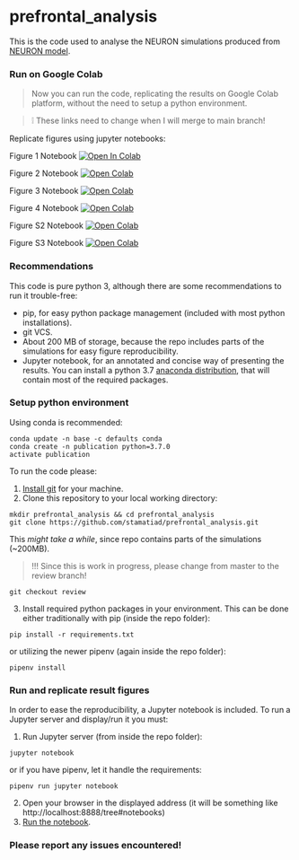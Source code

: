 # prefrontal_analysis
This is the code used to analyse the NEURON simulations produced from [NEURON model](https://bitbucket.org/stevest/prefrontal-micro/).

### Run on Google Colab
> Now you can run the code, replicating the results on Google Colab platform, without the need to setup a python environment.

> :grey_exclamation: These links need to change when I will merge to main branch!

Replicate figures using jupyter notebooks:


Figure 1 Notebook [![Open In Colab](https://colab.research.google.com/assets/colab-badge.svg)](https://colab.research.google.com/github/stamatiad/prefrontal_analysis/blob/review/Generate_Publication_Figure_1.ipynb)

Figure 2 Notebook [![Open Colab](https://colab.research.google.com/assets/colab-badge.svg)](https://colab.research.google.com/github/stamatiad/prefrontal_analysis/blob/review/Generate_Publication_Figure_2.ipynb)

Figure 3 Notebook [![Open Colab](https://colab.research.google.com/assets/colab-badge.svg)](https://colab.research.google.com/github/stamatiad/prefrontal_analysis/blob/review/Generate_Publication_Figure_3.ipynb)

Figure 4 Notebook [![Open Colab](https://colab.research.google.com/assets/colab-badge.svg)](https://colab.research.google.com/github/stamatiad/prefrontal_analysis/blob/review/Generate_Publication_Figure_4.ipynb)

Figure S2 Notebook [![Open Colab](https://colab.research.google.com/assets/colab-badge.svg)](https://colab.research.google.com/github/stamatiad/prefrontal_analysis/blob/review/Generate_Publication_Figure_S2.ipynb)

Figure S3 Notebook [![Open Colab](https://colab.research.google.com/assets/colab-badge.svg)](https://colab.research.google.com/github/stamatiad/prefrontal_analysis/blob/review/Generate_Publication_Figure_S3.ipynb)




### Recommendations
This code is pure python 3, although there are some recommendations to run it trouble-free:
- pip, for easy python package management (included with most python installations).
- git VCS.
- About 200 MB of storage, because the repo includes parts of the simulations for easy figure reproducibility. 
- Jupyter notebook, for an annotated and concise way of presenting the results.
You can install a python 3.7 [anaconda distribution](https://www.anaconda.com/distribution/), that will contain most of the required packages. 


### Setup python environment
Using conda is recommended:
```
conda update -n base -c defaults conda
conda create -n publication python=3.7.0
activate publication
```

To run the code please:
1. [Install git](https://git-scm.com/downloads) for your machine. 
2. Clone this repository to your local working directory:
```
mkdir prefrontal_analysis && cd prefrontal_analysis
git clone https://github.com/stamatiad/prefrontal_analysis.git
```
This *might take a while*, since repo contains parts of the simulations (~200MB).
> !!! Since this is work in progress, please change from master to the review branch!

```
git checkout review
```

3. Install required python packages in your environment.
This can be done either traditionally with pip (inside the repo folder):
```
pip install -r requirements.txt
```
or utilizing the newer pipenv (again inside the repo folder):
```
pipenv install
```


### Run and replicate result figures
In order to ease the reproducibility, a Jupyter notebook is included. 
To run a Jupyter server and display/run it you must:
1. Run Jupyter server (from inside the repo folder):
```
jupyter notebook
```
or if you have pipenv, let it handle the requirements:
```
pipenv run jupyter notebook
```
2. Open your browser in the displayed address (it will be something like http://localhost:8888/tree#notebooks)
3. [Run the notebook](https://jupyter.readthedocs.io/en/latest/running.html).

### Please report any issues encountered!

